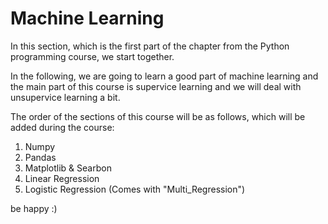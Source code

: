 # Machine Learning

In this section, which is the first part of the chapter from the Python programming course, we start together.

In the following, we are going to learn a good part of machine learning and the main part of this course is supervice learning and we will deal with unsupervice learning a bit.

The order of the sections of this course will be as follows, which will be added during the course:

1) Numpy
2) Pandas
3) Matplotlib & Searbon
4) Linear Regression
5) Logistic Regression (Comes with "Multi_Regression")

be happy :)
